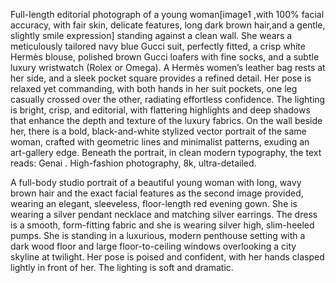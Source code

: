 Full-length editorial photograph of a young woman[image1 ,with 100% facial accuracy, with fair skin, delicate features, long dark brown hair,and a gentle, slightly smile expression] standing against a clean wall. She wears a meticulously tailored navy blue Gucci suit, perfectly fitted, a crisp white Hermès blouse, polished brown Gucci loafers with fine socks, and a subtle luxury wristwatch (Rolex or Omega). A Hermès women’s leather bag rests at her side, and a sleek pocket square provides a refined detail. Her pose is relaxed yet commanding, with both hands in her suit pockets, one leg casually crossed over the other, radiating effortless confidence. The lighting is bright, crisp, and editorial, with flattering highlights and deep shadows that enhance the depth and texture of the luxury fabrics. On the wall beside her, there is a bold, black-and-white stylized vector portrait of the same woman, crafted with geometric lines and minimalist patterns, exuding an art-gallery edge. Beneath the portrait, in clean modern typography, the text reads: Genai  . High-fashion photography, 8k, ultra-detailed.


A full-body studio portrait of a beautiful young woman with long, wavy brown hair and the exact facial features as the second image provided, 
wearing an elegant, sleeveless, floor-length red evening gown. She is wearing a silver pendant necklace and matching silver earrings. 
The dress is a smooth, form-fitting fabric and she is wearing silver high, slim-heeled pumps.
She is standing in a luxurious, modern penthouse setting with a dark wood floor and large floor-to-ceiling windows overlooking a city skyline at twilight.
Her pose is poised and confident, with her hands clasped lightly in front of her. The lighting is soft and dramatic.
